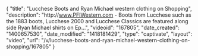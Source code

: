 {
    "title": "Lucchese Boots and Ryan Michael western clothing on Shopping",
    "description": "http:\/\/www.PFIWestern.com - Boots from Lucchese such as the 1883 boots, Lucchese 2000 and Lucchese Classics are featured along side Ryan Michael shirts on Ep...",
    "videoid": "167805",
    "date_created": "1400657530",
    "date_modified": "1418181429",
    "type": "captivate",
    "layout": "video",
    "url": "\/v\/lucchese-boots-and-ryan-michael-western-clothing-on-shopping\/167805"
}